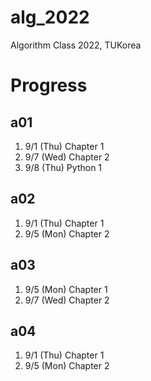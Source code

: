 # alg_2022
Algorithm Class 2022, TUKorea

# Progress
## a01
1. 9/1 (Thu) Chapter 1
1. 9/7 (Wed) Chapter 2
1. 9/8 (Thu) Python 1

## a02
1. 9/1 (Thu) Chapter 1
1. 9/5 (Mon) Chapter 2

## a03
1. 9/5 (Mon) Chapter 1
1. 9/7 (Wed) Chapter 2

## a04
1. 9/1 (Thu) Chapter 1
1. 9/5 (Mon) Chapter 2
